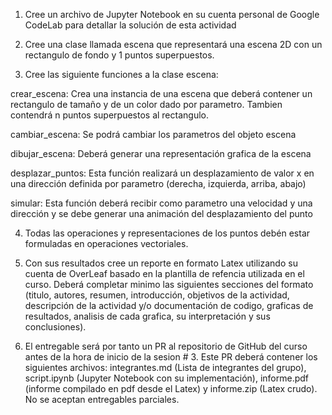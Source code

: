 1. Cree un archivo de Jupyter Notebook en su cuenta personal de Google CodeLab para detallar la solución de esta actividad

2. Cree una clase llamada escena que representará una escena 2D con un rectangulo de fondo y 1 puntos superpuestos.

3. Cree las siguiente funciones a la clase escena: 

crear_escena: Crea una instancia de una escena que deberá contener un rectangulo de tamaño y de un color dado por parametro. Tambien contendrá n puntos superpuestos al rectangulo.

cambiar_escena: Se podrá cambiar los parametros del objeto escena

dibujar_escena: Deberá generar una representación grafica de la escena

desplazar_puntos: Esta función realizará un desplazamiento de valor x en una dirección definida por parametro (derecha, izquierda, arriba, abajo)

simular: Esta función deberá recibir como parametro una velocidad y una dirección y se debe generar una animación del desplazamiento del punto

4. Todas las operaciones y representaciones de los puntos debén estar formuladas en operaciones vectoriales.

5. Con sus resultados cree un reporte en formato Latex utilizando su cuenta de OverLeaf basado en la plantilla de refencia utilizada en el curso. Deberá completar minimo las siguientes secciones del formato (titulo, autores, resumen, introducción, objetivos de la actividad, descripción de la actividad y/o documentación de codigo, graficas de resultados, analisis de cada grafica, su interpretación y sus conclusiones).

6. El entregable será por tanto un PR al repositorio de GitHub del curso antes de la hora de inicio de la sesion # 3. Este PR deberá contener los siguientes archivos: integrantes.md (Lista de integrantes del grupo), script.ipynb (Jupyter Notebook con su implementación), informe.pdf (informe compilado en pdf desde el Latex) y informe.zip (Latex crudo). No se aceptan entregables parciales.
